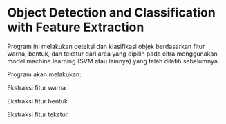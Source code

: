 # Object Detection and Classification with Feature Extraction

Program ini melakukan deteksi dan klasifikasi objek berdasarkan fitur warna, bentuk, dan tekstur dari area yang dipilih pada citra menggunakan model machine learning (SVM atau lainnya) yang telah dilatih sebelumnya.

Program akan melakukan:

Ekstraksi fitur warna

Ekstraksi fitur bentuk

Ekstraksi fitur tekstur
